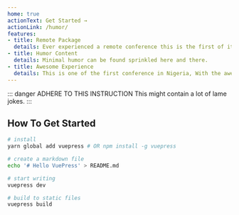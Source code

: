 ```yaml
---
home: true
actionText: Get Started →
actionLink: /humor/
features:
- title: Remote Package
  details: Ever experienced a remote conference this is the first of it kind and it promises to be mind blowing.
- title: Humor Content 
  details: Minimal humor can be found sprinkled here and there.
- title: Awesome Experience
  details: This is one of the first conference in Nigeria, With the awesome line up speakers it's definitely going to be amazing.
---
```


::: danger ADHERE TO THIS INSTRUCTION
This might contain a lot of lame jokes.
:::

## How To Get Started

``` bash
# install
yarn global add vuepress # OR npm install -g vuepress

# create a markdown file
echo '# Hello VuePress' > README.md

# start writing
vuepress dev

# build to static files
vuepress build


```
